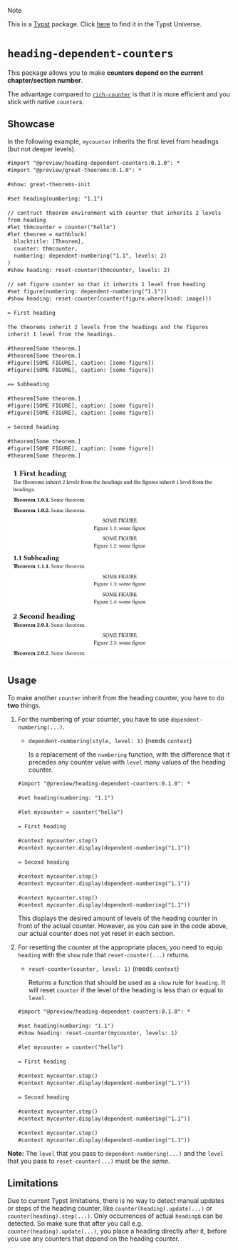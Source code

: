 > [!NOTE]
> This is a [Typst](https://typst.app/) package. Click [here](https://typst.app/universe/package/heading-dependent-counters/) to find it in the Typst Universe.

# `heading-dependent-counters`

This package allows you to make **counters depend on the current chapter/section number**.

The advantage compared to [`rich-counter`](https://typst.app/universe/package/rich-counters/) is that it is more efficient and you stick with native `counter`s.

## Showcase

In the following example, `mycounter` inherits the first level from headings (but not deeper levels).

```typ
#import "@preview/heading-dependent-counters:0.1.0": *
#import "@preview/great-theorems:0.1.0": *

#show: great-theorems-init

#set heading(numbering: "1.1")

// contruct theorem environment with counter that inherits 2 levels from heading
#let thmcounter = counter("hello")
#let theorem = mathblock(
  blocktitle: [Theorem],
  counter: thmcounter,
  numbering: dependent-numbering("1.1", levels: 2)
)
#show heading: reset-counter(thmcounter, levels: 2)

// set figure counter so that it inherits 1 level from heading
#set figure(numbering: dependent-numbering("1.1"))
#show heading: reset-counter(counter(figure.where(kind: image)))

= First heading

The theorems inherit 2 levels from the headings and the figures inherit 1 level from the headings.

#theorem[Some theorem.]
#theorem[Some theorem.]
#figure([SOME FIGURE], caption: [some figure])
#figure([SOME FIGURE], caption: [some figure])

== Subheading

#theorem[Some theorem.]
#figure([SOME FIGURE], caption: [some figure])
#figure([SOME FIGURE], caption: [some figure])

= Second heading

#theorem[Some theorem.]
#figure([SOME FIGURE], caption: [some figure])
#theorem[Some theorem.]
```
![](example.png)

## Usage

To make another `counter` inherit from the heading counter, you have to do **two** things.

1. For the numbering of your counter, you have to use `dependent-numbering(...)`.
   
   - `dependent-numbering(style, level: 1)` (needs `context`)

     Is a replacement of the `numbering` function, with the difference that it precedes any counter value with `level` many values of the heading counter.

   ```typ
   #import "@preview/heading-dependent-counters:0.1.0": *
   
   #set heading(numbering: "1.1")
   
   #let mycounter = counter("hello")
   
   = First heading
   
   #context mycounter.step()
   #context mycounter.display(dependent-numbering("1.1"))
   
   = Second heading
   
   #context mycounter.step()
   #context mycounter.display(dependent-numbering("1.1"))
   
   #context mycounter.step()
   #context mycounter.display(dependent-numbering("1.1"))
   ```

   This displays the desired amount of levels of the heading counter in front of the actual counter.
   However, as you can see in the code above, our actual counter does not yet reset in each section.

2. For resetting the counter at the appropriate places, you need to equip `heading` with the `show` rule that `reset-counter(...)` returns.

   - `reset-counter(counter, level: 1)` (needs `context`)

     Returns a function that should be used as a `show` rule for `heading`. It will reset `counter` if the level of the heading is less than or equal to `level`.

   ```typ
   #import "@preview/heading-dependent-counters:0.1.0": *
   
   #set heading(numbering: "1.1")
   #show heading: reset-counter(mycounter, levels: 1)
   
   #let mycounter = counter("hello")
   
   = First heading
   
   #context mycounter.step()
   #context mycounter.display(dependent-numbering("1.1"))
   
   = Second heading
   
   #context mycounter.step()
   #context mycounter.display(dependent-numbering("1.1"))
   
   #context mycounter.step()
   #context mycounter.display(dependent-numbering("1.1"))
   ```

**Note:** The `level` that you pass to `dependent-numbering(...)` and the `level` that you pass to `reset-counter(...)` must be the _same_.

## Limitations

Due to current Typst limitations, there is no way to detect manual updates or steps of the heading counter, like `counter(heading).update(...)` or `counter(heading).step(...)`.
Only occurrences of actual `heading`s can be detected.
So make sure that after you call e.g. `counter(heading).update(...)`, you place a heading directly after it, before you use any counters that depend on the heading counter.
